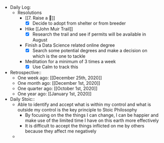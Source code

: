 - Daily Log:
    - Resolutions
        - [[7. Raise a 🐶]]
            - [x] Decide to adopt from shelter or from breeder
        - Hike [[John Muir Trail]]
            - [x] Research the trail and see if permits will be available in August
        - Finish a Data Science related online degree
            - [x] Search some potential degrees and make a decision on which is the one to tackle
        - Meditation for a minimum of 3 times a week
            - [x] Use Calm to track this
- Retrospective::
    - One week ago: [[December 25th, 2020]]
    - One month ago: [[December 1st, 2020]]
    - One quarter ago: [[October 1st, 2020]]
    - One year ago: [[January 1st, 2020]]
- Daily Stoic::
    - Able to identify and accept what is within my control and what is outside my control is the key principle to Stoic Philosophy
        - By focusing on the the things I can change, I can be happier and make use of the limited time I have on this earth more effectively
        - It is difficult to accept the things inflicted on me by others because they affect me negatively
    -
